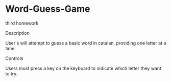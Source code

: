 # Word-Guess-Game
third homework

Description

User's will attempt to guess a basic word in catalan, providing one letter at a time.

Controls

Users must press a key on the keyboard to indicate which letter they want to try.
